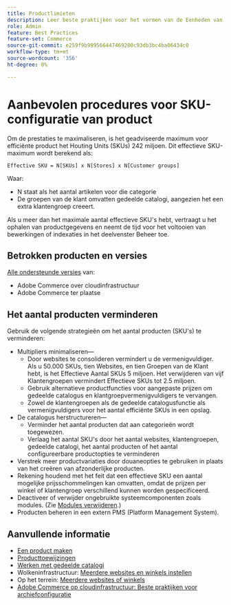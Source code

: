 ```yaml
---
title: Productlimieten
description: Leer beste praktijken voor het vormen van de Eenheden van het Bewaren van het Product (SKUs) om plaatsprestaties te maximaliseren.
role: Admin
feature: Best Practices
feature-set: Commerce
source-git-commit: e259f9b999566447469200c93db3bc4ba06434c0
workflow-type: tm+mt
source-wordcount: '356'
ht-degree: 0%

---
```



# Aanbevolen procedures voor SKU-configuratie van product

Om de prestaties te maximaliseren, is het geadviseerde maximum voor efficiënte product het Houting Units (SKUs) 242 miljoen. Dit effectieve SKU-maximum wordt berekend als:

```text
Effective SKU = N[SKUs] x N[Stores] x N[Customer groups]
```

Waar:

- N staat als het aantal artikelen voor die categorie
- De groepen van de klant omvatten gedeelde catalogi, aangezien het een extra klantengroep creeert.

Als u meer dan het maximale aantal effectieve SKU&#39;s hebt, vertraagt u het ophalen van productgegevens en neemt de tijd voor het voltooien van bewerkingen of indexaties in het deelvenster Beheer toe.

## Betrokken producten en versies

[Alle ondersteunde versies](../../../release/versions.md) van:

- Adobe Commerce over cloudinfrastructuur
- Adobe Commerce ter plaatse

## Het aantal producten verminderen

Gebruik de volgende strategieën om het aantal producten (SKU&#39;s) te verminderen:

- Multipliers minimaliseren—
   - Door websites te consolideren vermindert u de vermenigvuldiger. Als u 50.000 SKUs, tien Websites, en tien Groepen van de Klant hebt, is het Effectieve Aantal SKUs 5 miljoen. Het verwijderen van vijf Klantengroepen vermindert Effectieve SKUs tot 2.5 miljoen.
   - Gebruik alternatieve productfuncties voor aangepaste prijzen om gedeelde catalogus en klantgroepvermenigvuldigers te vervangen.
   - Zowel de klantengroepen als de gedeelde catalogusfunctie als vermenigvuldigers voor het aantal efficiënte SKUs in een opslag.
- De catalogus herstructureren—
   - Verminder het aantal producten dat aan categorieën wordt toegewezen.
   - Verlaag het aantal SKU&#39;s door het aantal websites, klantengroepen, gedeelde catalogi, het aantal producten of het aantal configureerbare productopties te verminderen
- Verstrek meer productvariaties door douaneopties te gebruiken in plaats van het creëren van afzonderlijke producten.
- Rekening houdend met het feit dat een effectieve SKU een aantal mogelijke prijsschommelingen kan omvatten, omdat de prijzen per winkel of klantengroep verschillend kunnen worden gespecificeerd.
- Deactiveer of verwijder ongebruikte systeemcomponenten zoals modules. (Zie  [Modules verwijderen](../../../installation/tutorials/uninstall-modules.md).)
- Producten beheren in een extern PMS (Platform Management System).

## Aanvullende informatie

- [Een product maken](https://experienceleague.adobe.com/docs/commerce-admin/catalog/products/product-create.html)
- [Producttoewijzingen](https://experienceleague.adobe.com/docs/commerce-admin/catalog/categories/products-in-category/categories-product-assignments.html)
- [Werken met gedeelde catalogi](https://experienceleague.adobe.com/docs/commerce-admin/b2b/shared-catalogs/catalog-shared.html)
- Wolkeninfrastructuur: [Meerdere websites en winkels instellen](https://devdocs.magento.com/cloud/project/project-multi-sites.html)
- Op het terrein: [Meerdere websites of winkels](../../../configuration/multi-sites/ms-overview.md)
- [Adobe Commerce op cloudinfrastructuur: Beste praktijken voor archiefconfiguratie](https://devdocs.magento.com/cloud/configure/configure-best-practices.html)
